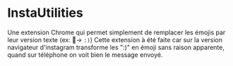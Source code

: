 # InstaUtilities
Une extension Chrome qui permet simplement de remplacer les émojis par leur version texte (ex: 🙂→ `:)`)
Cette extension à été faite car sur la version navigateur d'instagram transforme les ":)" en émoji sans raison apparente, quand sur téléphone on voit bien le message envoyé.
